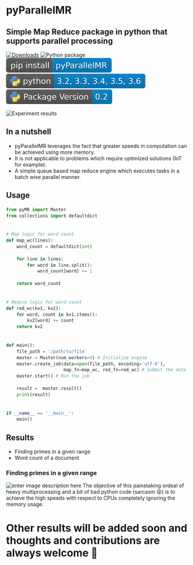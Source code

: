 # pyParallelMR

## Simple Map Reduce package in python that supports parallel processing

[![Downloads](https://pepy.tech/badge/pyparallelmr)](https://pepy.tech/project/pyparallelmr)
![Python package](https://github.com/k4rth33k/pyMR/workflows/Python%20package/badge.svg?branch=master) ![enter image description here](https://raw.githubusercontent.com/k4rth33k/pyMR/master/badges/pip-install.svg) ![enter image description here](https://raw.githubusercontent.com/k4rth33k/pyMR/master/badges/python_ver.svg) ![enter image description here](https://raw.githubusercontent.com/k4rth33k/pyMR/master/badges/version.svg)
  
![Experiment results](https://k4rth33k.github.io/files/PrimesPlain.png)
## In a nutshell
 - pyParallelMR leverages the fact that greater speeds in computation can be achieved using more memory. 
 - It is not applicable to problems which require optimized solutions (IoT for example).
 - A simple queue based map reduce engine which executes tasks in a batch wise parallel manner.

## Usage
```python
from pyMR import Master
from collections import defaultdict


# Map logic for word count
def map_wc(lines):
    word_count = defaultdict(int)

    for line in lines:
        for word in line.split():
            word_count[word] += 1

    return word_count


# Reduce logic for word count
def red_wc(kv1, kv2):
    for word, count in kv1.items():
        kv2[word] += count
    return kv2


def main():
    file_path = '/path/to/file'
    master = Master(num_workers=9) # Initialize engine
    master.create_job(data=open(file_path, encoding='utf-8'),
                      map_fn=map_wc, red_fn=red_wc) # Submit the data
    master.start() # Run the job

    result =  master.result()
    print(result)


if __name__ == '__main__':
    main()
```

## Results

 - Finding primes in a given range
 - Word count of a document
 
 ### Finding primes in a given range
 ![enter image description here](https://k4rth33k.github.io/files/PrimesTradeoff.png)
The objective of this painstaking ordeal of heavy multiprocessing and a bit of bad python code (sarcasm :stuck_out_tongue_closed_eyes:) is to achieve the high speeds with respect to CPUs completely ignoring the memory usage.

# Other results will be added soon and thoughts and contributions are always welcome :purple_heart:
